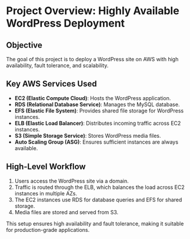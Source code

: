 # Project Overview: Highly Available WordPress Deployment  

## Objective
The goal of this project is to deploy a WordPress site on AWS with high availability, fault tolerance, and scalability.  

## Key AWS Services Used
- **EC2 (Elastic Compute Cloud)**: Hosts the WordPress application.
- **RDS (Relational Database Service)**: Manages the MySQL database.
- **EFS (Elastic File System)**: Provides shared file storage for WordPress instances.
- **ELB (Elastic Load Balancer)**: Distributes incoming traffic across EC2 instances.
- **S3 (Simple Storage Service)**: Stores WordPress media files.
- **Auto Scaling Group (ASG)**: Ensures sufficient instances are always available.

## High-Level Workflow
1. Users access the WordPress site via a domain.
2. Traffic is routed through the ELB, which balances the load across EC2 instances in multiple AZs.
3. The EC2 instances use RDS for database queries and EFS for shared storage.
4. Media files are stored and served from S3.

This setup ensures high availability and fault tolerance, making it suitable for production-grade applications.

